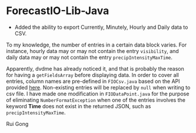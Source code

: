 ForecastIO-Lib-Java
===================

- Added the ability to export Currently, Minutely, Hourly and Daily data to CSV. 

 To my knowledge, the number of entries in a certain data block varies. For instance, hourly data may or may not contain the entry `visibility`, and daily data may or may not contain the entry `precipIntensityMaxTime`.

Apparently, dvdme has already noticed it, and that is probably the reason for having a `getFieldsArray` before displaying data. In order to cover all entries, column names are pre-defined in `FIOCsv.java` based on the API provided [here](https://darksky.net/dev/docs/forecast). Non-existing entries will be replaced by `null` when writing to csv file. I have made one modification in `FIODataPoint.java` for the purpose of eliminating `NumberFormatException` when one of the entries involves the keyword **Time** does not exist in the returned JSON, such as `precipIntensityMaxTime`.

Rui Gong